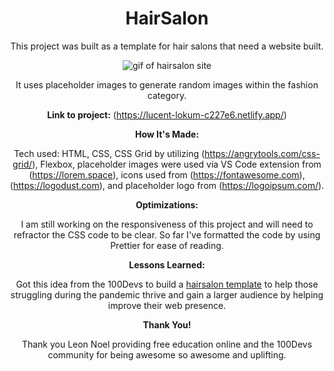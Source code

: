 <h1 id="header" align="center">
HairSalon
</h1>
<div align="center">

This project was built as a template for hair salons that need a website built.

<p align="center"><img src="images/hairsalon-layout.gif" alt="gif of hairsalon site"></p>

It uses placeholder images to generate random images within the fashion category.

**Link to project:** (https://lucent-lokum-c227e6.netlify.app/)

**How It's Made:**

Tech used: HTML, CSS, CSS Grid by utilizing (https://angrytools.com/css-grid/), Flexbox, placeholder images were used via VS Code extension from (https://lorem.space), icons used from (https://fontawesome.com), (https://logodust.com), and placeholder logo from (https://logoipsum.com/).

**Optimizations:**

I am still working on the responsiveness of this project and will need to refractor the CSS code to be clear. So far I've formatted the code by using Prettier for ease of reading.

**Lessons Learned:**

Got this idea from the 100Devs to build a [hairsalon template](https://communitytaught.org/img/resources/hair-salon.png) to help those struggling during the pandemic thrive and gain a larger audience by helping improve their web presence.

**Thank You!**

Thank you Leon Noel providing free education online and the 100Devs community for being awesome so awesome and uplifting.
</div>

